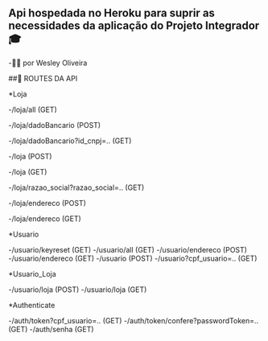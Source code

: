 ## Api hospedada no Heroku para suprir as necessidades da aplicação do Projeto Integrador 🎓

-👨‍💻 por Wesley Oliveira

##🎯 ROUTES DA API

*Loja
<div>
  <p>-/loja/all (GET)</p>
  <p>-/loja/dadoBancario (POST)</p>
  <p>-/loja/dadoBancario?id_cnpj=.. (GET)</p>
  <p>-/loja (POST)</p>
  <p>-/loja (GET)</p>
  <p>-/loja/razao_social?razao_social=.. (GET)</p>
  <p>-/loja/endereco (POST)</p>
  <p>-/loja/endereco (GET)</p>
  <p></p>
</div>

*Usuario

-/usuario/keyreset (GET)
-/usuario/all (GET)
-/usuario/endereco (POST)
-/usuario/endereco (GET)
-/usuario (POST)
-/usuario?cpf_usuario=.. (GET)

*Usuario_Loja

-/usuario/loja (POST)
-/usuario/loja (GET)

*Authenticate

-/auth/token?cpf_usuario=.. (GET)
-/auth/token/confere?passwordToken=.. (GET)
-/auth/senha (GET)
